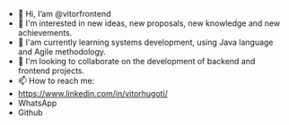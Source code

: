 - 👋 Hi, I’am @vitorfrontend
- 👀 I'm interested in new ideas, new proposals, new knowledge and new achievements.
- 🌱 I'am currently learning systems development, using Java language and Agile methodology.
- 💞️ I'm looking to collaborate on the development of backend and frontend projects.
- 📫 How to reach me:
- https://www.linkedin.com/in/vitorhugoti/
- WhatsApp
- Github

<!---
vitorfrontend/vitorfrontend is a ✨ special ✨ repository because its `README.md` (this file) appears on your GitHub profile.
You can click the Preview link to take a look at your changes.
--->
